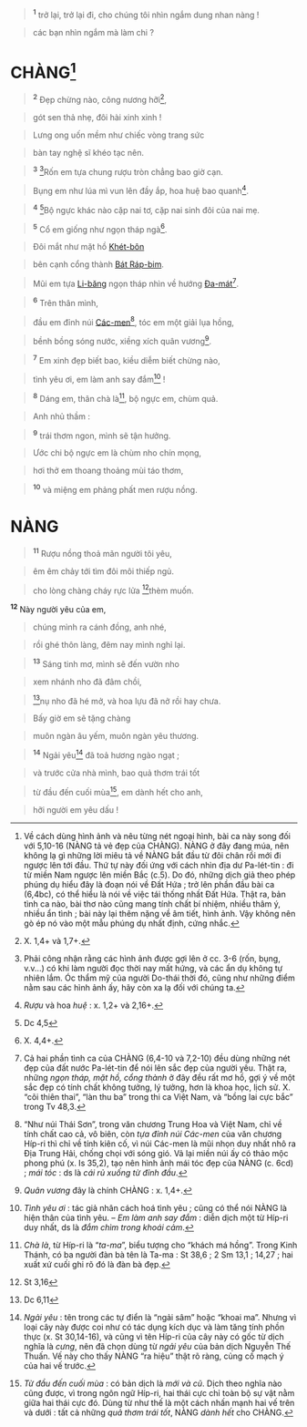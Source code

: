 > <sup><b>1</b></sup> trở lại, trở lại đi, cho chúng tôi nhìn ngắm dung nhan nàng !
>


> các bạn nhìn ngắm mà làm chi ?
>


# CHÀNG[^3-198a4b4c-b17d-456b-a5f1-3a843d8b8b34]

> <sup><b>2</b></sup> Đẹp chừng nào, công nương hỡi[^4-198a4b4c-b17d-456b-a5f1-3a843d8b8b34],
>


> gót sen thả nhẹ, đôi hài xinh xinh !
>


> Lưng ong uốn mềm như chiếc vòng trang sức
>


> bàn tay nghệ sĩ khéo tạc nên.
>


> <sup><b>3</b></sup> [^5-198a4b4c-b17d-456b-a5f1-3a843d8b8b34]Rốn em tựa chung rượu tròn chẳng bao giờ cạn.
>


> Bụng em như lúa mì vun lên đầy ắp, hoa huệ bao quanh[^6-198a4b4c-b17d-456b-a5f1-3a843d8b8b34].
>


> <sup><b>4</b></sup> [^1@-198a4b4c-b17d-456b-a5f1-3a843d8b8b34]Bộ ngực khác nào cặp nai tơ, cặp nai sinh đôi của nai mẹ.
>


> <sup><b>5</b></sup> Cổ em giống như ngọn tháp ngà[^7-198a4b4c-b17d-456b-a5f1-3a843d8b8b34].
>


> Đôi mắt như mặt hồ [Khét-bôn]()
>


> bên cạnh cổng thành [Bát Ráp-bim]().
>


> Mũi em tựa [Li-băng]() ngọn tháp nhìn về hướng [Đa-mát]()[^8-198a4b4c-b17d-456b-a5f1-3a843d8b8b34].
>


> <sup><b>6</b></sup> Trên thân mình,
>


> đầu em đỉnh núi [Các-men]()[^9-198a4b4c-b17d-456b-a5f1-3a843d8b8b34], tóc em một giải lụa hồng,
>


> bềnh bồng sóng nước, xiềng xích quân vương[^10-198a4b4c-b17d-456b-a5f1-3a843d8b8b34].
>


> <sup><b>7</b></sup> Em xinh đẹp biết bao, kiều diễm biết chừng nào,
>


> tình yêu ơi, em làm anh say đắm[^11-198a4b4c-b17d-456b-a5f1-3a843d8b8b34] !
>


> <sup><b>8</b></sup> Dáng em, thân chà là[^12-198a4b4c-b17d-456b-a5f1-3a843d8b8b34], bộ ngực em, chùm quả.
>


> Anh nhủ thầm :
>


> <sup><b>9</b></sup> trái thơm ngon, mình sẽ tận hưởng.
>


> Ước chi bộ ngực em là chùm nho chín mọng,
>


> hơi thở em thoang thoảng mùi táo thơm,
>


> <sup><b>10</b></sup> và miệng em phảng phất men rượu nồng.
>


# NÀNG

> <sup><b>11</b></sup> Rượu nồng thoả mãn người tôi yêu,
>


> êm êm chảy tới tìm đôi môi thiếp ngủ.
>


> cho lòng chàng cháy rực lửa [^2@-198a4b4c-b17d-456b-a5f1-3a843d8b8b34]thèm muốn.
>

<sup><b>12</b></sup> Này người yêu của em,


> chúng mình ra cánh đồng, anh nhé,
>


> rồi ghé thôn làng, đêm nay mình nghỉ lại.
>


> <sup><b>13</b></sup> Sáng tinh mơ, mình sẽ đến vườn nho
>


> xem nhánh nho đã đâm chồi,
>


> [^3@-198a4b4c-b17d-456b-a5f1-3a843d8b8b34]nụ nho đã hé mở, và hoa lựu đã nở rồi hay chưa.
>


> Bấy giờ em sẽ tặng chàng
>


> muôn ngàn âu yếm, muôn ngàn yêu thương.
>


> <sup><b>14</b></sup> Ngải yêu[^16-198a4b4c-b17d-456b-a5f1-3a843d8b8b34] đã toả hương ngào ngạt ;
>


> và trước cửa nhà mình, bao quả thơm trái tốt
>


> từ đầu đến cuối mùa[^17-198a4b4c-b17d-456b-a5f1-3a843d8b8b34], em dành hết cho anh,
>


> hỡi người em yêu dấu !
>

[^3-198a4b4c-b17d-456b-a5f1-3a843d8b8b34]: Về cách dùng hình ảnh và nêu từng nét ngoại hình, bài ca này song đối với 5,10-16 (NÀNG tả vẻ đẹp của CHÀNG). NÀNG ở đây đang múa, nên không lạ gì những lời miêu tả về NÀNG bắt đầu từ đôi chân rồi mới đi ngược lên tới đầu. Thứ tự này đối ứng với cách nhìn địa dư Pa-lét-tin : đi từ miền Nam ngược lên miền Bắc (c.5). Do đó, những dịch giả theo phép phúng dụ hiểu đây là đoạn nói về Đất Hứa ; trở lên phần đầu bài ca (6,4bc), có thể hiểu là nói về việc tái thống nhất Đất Hứa. Thật ra, bản tình ca nào, bài thơ nào cũng mang tính chất bí nhiệm, nhiều thâm ý, nhiều ẩn tình ; bài này lại thêm nặng về âm tiết, hình ảnh. Vậy không nên gò ép nó vào một mẫu phúng dụ nhất định, cứng nhắc.
[^4-198a4b4c-b17d-456b-a5f1-3a843d8b8b34]: X. 1,4+ và 1,7+.
[^5-198a4b4c-b17d-456b-a5f1-3a843d8b8b34]: Phải công nhận rằng các hình ảnh được gợi lên ở cc. 3-6 (rốn, bụng, v.v...) có khi làm người đọc thời nay mất hứng, và các ẩn dụ không tự nhiên lắm. Óc thẩm mỹ của người Do-thái thời đó, cũng như những điểm nằm sau các hình ảnh ấy, hãy còn xa lạ đối với chúng ta.
[^6-198a4b4c-b17d-456b-a5f1-3a843d8b8b34]: *Rượu* và hoa *huệ* : x. 1,2+ và 2,16+.
[^7-198a4b4c-b17d-456b-a5f1-3a843d8b8b34]: X. 4,4+.
[^8-198a4b4c-b17d-456b-a5f1-3a843d8b8b34]: Cả hai phần tình ca của CHÀNG (6,4-10 và 7,2-10) đều dùng những nét đẹp của đất nước Pa-lét-tin để nói lên sắc đẹp của người yêu. Thật ra, những *ngọn tháp, mặt hồ, cổng thành* ở đây đều rất mơ hồ, gợi ý về một sắc đẹp có tính chất không tưởng, lý tưởng, hơn là khoa học, lịch sử. X. “cõi thiên thai”, “làn thu ba” trong thi ca Việt Nam, và “bồng lai cực bắc” trong Tv 48,3.
[^9-198a4b4c-b17d-456b-a5f1-3a843d8b8b34]: “Như núi Thái Sơn”, trong văn chương Trung Hoa và Việt Nam, chỉ về tính chất cao cả, vô biên, còn *tựa đỉnh núi Các-men* của văn chương Híp-ri thì chỉ về tính kiên cố, vì núi Các-men là mũi nhọn duy nhất nhô ra Địa Trung Hải, chống chọi với sóng gió. Vả lại miền núi ấy có thảo mộc phong phú (x. Is 35,2), tạo nên hình ảnh mái tóc đẹp của NÀNG (c. 6cd) ; *mái tóc* : ds là *cái rủ xuống từ đỉnh đầu*.
[^10-198a4b4c-b17d-456b-a5f1-3a843d8b8b34]: *Quân vương* đây là chính CHÀNG : x. 1,4+.
[^11-198a4b4c-b17d-456b-a5f1-3a843d8b8b34]: *Tình yêu ơi* : tác giả nhân cách hoá tình yêu ; cũng có thể nói NÀNG là hiện thân của tình yêu. – *Em làm anh say đắm* : diễn dịch một từ Híp-ri duy nhất, ds là *đắm chìm trong khoái cảm*.
[^12-198a4b4c-b17d-456b-a5f1-3a843d8b8b34]: *Chà là*, từ Híp-ri là “*ta-ma*”, biểu tượng cho “khách má hồng”. Trong Kinh Thánh, có ba người đàn bà tên là Ta-ma : St 38,6 ; 2 Sm 13,1 ; 14,27 ; hai xuất xứ cuối ghi rõ đó là đàn bà đẹp.
[^16-198a4b4c-b17d-456b-a5f1-3a843d8b8b34]: *Ngải yêu* : tên trong các tự điển là “ngải sâm” hoặc “khoai ma”. Nhưng vì loại cây này được coi như có tác dụng kích dục và làm tăng tính phồn thực (x. St 30,14-16), và cũng vì tên Híp-ri của cây này có gốc từ dịch nghĩa là *cưng*, nên đã chọn dùng từ *ngải yêu* của bản dịch Nguyễn Thế Thuấn. Vế này cho thấy NÀNG “ra hiệu” thật rõ ràng, củng cố mạch ý của hai vế trước.
[^17-198a4b4c-b17d-456b-a5f1-3a843d8b8b34]: *Từ đầu đến cuối mùa* : có bản dịch là *mới và cũ*. Dịch theo nghĩa nào cũng được, vì trong ngôn ngữ Híp-ri, hai thái cực chỉ toàn bộ sự vật nằm giữa hai thái cực đó. Dùng từ như thế là một cách nhấn mạnh hai vế trên và dưới : tất cả những *quả thơm trái tốt*, NÀNG *dành hết* cho CHÀNG.
[^1@-198a4b4c-b17d-456b-a5f1-3a843d8b8b34]: Dc 4,5
[^2@-198a4b4c-b17d-456b-a5f1-3a843d8b8b34]: St 3,16
[^3@-198a4b4c-b17d-456b-a5f1-3a843d8b8b34]: Dc 6,11